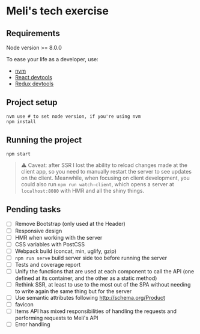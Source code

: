 # Meli's tech exercise

## Requirements

Node version >= 8.0.0

To ease your life as a developer, use: 

- [nvm](https://github.com/creationix/nvm#installation)
- [React devtools](https://github.com/facebook/react-devtools#installation)
- [Redux devtools](http://extension.remotedev.io/#installation)


## Project setup

```
nvm use # to set node version, if you're using nvm
npm install
```


## Running the project

```
npm start
```

> :warning: Caveat: after SSR I lost the ability to reload changes made
 at the client app, so you need to manually restart the server to see 
 updates on the client.
 Meanwhile, when focusing on client development, you could also run
 `npm run watch-client`, which opens a server at `localhost:8080` with
 HMR and all the shiny things.


## Pending tasks

- [ ] Remove Bootstrap (only used at the Header)
- [ ] Responsive design
- [ ] HMR when working with the server
- [ ] CSS variables with PostCSS
- [ ] Webpack build (concat, min, uglify, gzip)
- [ ] `npm run serve` build server side too before running the server
- [ ] Tests and coverage report
- [ ] Unify the functions that are used at each component to call the 
API (one defined at its container, and the other as a static method)
- [ ] Rethink SSR, at least to use to the most out of the SPA without
 needing to write again the same thing but for the server
- [ ] Use semantic attributes following http://schema.org/Product
- [ ] favicon
- [ ] Items API has mixed responsibilities of handling the requests and 
performing requests to Meli's API
- [ ] Error handling

